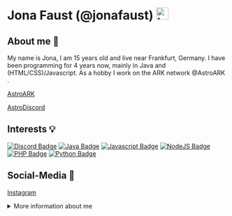 # Jona Faust (@jonafaust) <img src="https://user-images.githubusercontent.com/1303154/88677602-1635ba80-d120-11ea-84d8-d263ba5fc3c0.gif" width="28px" alt="hi">

## About me 📜
My name is Jona, I am 15 years old and live near Frankfurt, Germany. I have been programming for 4 years now, mainly in Java and (HTML/CSS)/Javascript.
As a hobby I work on the ARK network @AstroARK .



[AstroARK](https://astro-pvp.com)

[AstroDiscord](https://discord.gg/astroark)


## Interests 💡
[![Discord Badge](https://img.shields.io/badge/-Discord-7289d9?style=for-the-badge&labelColor=black&logo=discord&logoColor=7289d9)](#)
[![Java Badge](https://img.shields.io/badge/-Java-5382a1?style=for-the-badge&labelColor=black&logo=java&logoColor=5382a1)](#)
[![Javascript Badge](https://img.shields.io/badge/-Javascript-F0DB4F?style=for-the-badge&labelColor=black&logo=javascript&logoColor=F0DB4F)](#)
[![NodeJS Badge](https://img.shields.io/badge/-Nodejs-3C873A?style=for-the-badge&labelColor=black&logo=node.js&logoColor=3C873A)](#)
[![PHP Badge](https://img.shields.io/badge/-PHP-8993be?style=for-the-badge&labelColor=black&logo=php&logoColor=8993be)](#)
[![Python Badge](https://img.shields.io/badge/-Python-FFD43B?style=for-the-badge&labelColor=black&logo=python&logoColor=4B8BBE)](#)

## Social-Media 📱

[Instagram](https://www.instagram.com/jonafaust/)


<details>
  
  <summary>
    More information about me
  </summary>
  
  #### GitHub Statistiken
  ![Jona Faust GitHub Stats](https://github-readme-stats.vercel.app/api?username=jonafaust&count_private=true&theme=tokyonight&hide=contribs,prs)
  
</details>
